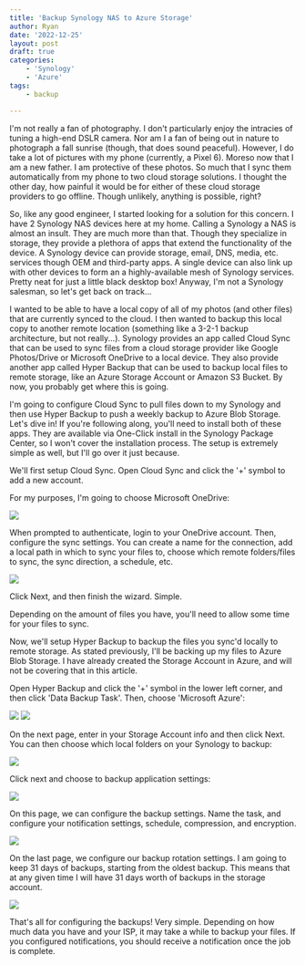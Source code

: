 ```yaml
---
title: 'Backup Synology NAS to Azure Storage'
author: Ryan
date: '2022-12-25'
layout: post
draft: true
categories:
    - 'Synology'
    - 'Azure'
tags:
    - backup

---
```


I'm not really a fan of photography. I don't particularly enjoy the intracies of tuning a high-end DSLR camera. Nor am I a fan of being out in nature to photograph a fall sunrise (though, that does sound peaceful). However, I do take a lot of pictures with my phone (currently, a Pixel 6). Moreso now that I am a new father. I am protective of these photos. So much that I sync them automatically from my phone to two cloud storage solutions. I thought the other day, how painful it would be for either of these cloud storage providers to go offline. Though unlikely, anything is possible, right?

So, like any good engineer, I started looking for a solution for this concern. I have 2 Synology NAS devices here at my home. Calling a Synology a NAS is almost an insult. They are much more than that. Though they specialize in storage, they provide a plethora of apps that extend the functionality of the device. A Synology device can provide storage, email, DNS, media, etc. services though OEM and third-party apps. A single device can also link up with other devices to form an a highly-available mesh of Synology services. Pretty neat for just a little black desktop box! Anyway, I'm not a Synology salesman, so let's get back on track...

I wanted to be able to have a local copy of all of my photos (and other files) that are currently synced to the cloud. I then wanted to backup this local copy to another remote location (something like a 3-2-1 backup architecture, but not really...). Synology provides an app called Cloud Sync that can be used to sync files from a cloud storage provider like Google Photos/Drive or Microsoft OneDrive to a local device. They also provide another app called Hyper Backup that can be used to backup local files to remote storage, like an Azure Storage Account or Amazon S3 Bucket. By now, you probably get where this is going.

I'm going to configure Cloud Sync to pull files down to my Synology and then use Hyper Backup to push a weekly backup to Azure Blob Storage. Let's dive in!
If you're following along, you'll need to install both of these apps. They are available via One-Click install in the Synology Package Center, so I won't cover the installation process. The setup is extremely simple as well, but I'll go over it just because.

We'll first setup Cloud Sync. Open Cloud Sync and click the '+' symbol to add a new account.

For my purposes, I'm going to choose Microsoft OneDrive:

[![](https://rnemeth90.github.io/images/synology-cloud-sync-01.png)](https://rnemeth90.github.io/images/synology-cloud-sync-01.png)

When prompted to authenticate, login to your OneDrive account. Then, configure the sync settings. You can create a name for the connection, add a local path in which to sync your files to, choose which remote folders/files to sync, the sync direction, a schedule, etc.

[![](https://rnemeth90.github.io/images/synology-cloud-sync-01.png)](https://rnemeth90.github.io/images/synology-cloud-sync-01.png)

Click Next, and then finish the wizard. Simple.

Depending on the amount of files you have, you'll need to allow some time for your files to sync.


Now, we'll setup Hyper Backup to backup the files you sync'd locally to remote storage. As stated previously, I'll be backing up my files to Azure Blob Storage. I have already created the Storage Account in Azure, and will not be covering that in this article.

Open Hyper Backup and click the '+' symbol in the lower left corner, and then click 'Data Backup Task'. Then, choose 'Microsoft Azure':

[![](https://rnemeth90.github.io/images/synology-hyper-backup-01.png)](https://rnemeth90.github.io/images/synology-hyper-backup-01.png)
[![](https://rnemeth90.github.io/images/synology-hyper-backup-02.png)](https://rnemeth90.github.io/images/synology-hyper-backup-02.png)

On the next page, enter in your Storage Account info and then click Next. You can then choose which local folders on your Synology to backup:

[![](https://rnemeth90.github.io/images/synology-hyper-backup-03.png)](https://rnemeth90.github.io/images/synology-hyper-backup-03.png)

Click next and choose to backup application settings:

[![](https://rnemeth90.github.io/images/synology-hyper-backup-04.png)](https://rnemeth90.github.io/images/synology-hyper-backup-04.png)

On this page, we can configure the backup settings. Name the task, and configure your notification settings, schedule, compression, and encryption.

[![](https://rnemeth90.github.io/images/synology-hyper-backup-05.png)](https://rnemeth90.github.io/images/synology-hyper-backup-05.png)

On the last page, we configure our backup rotation settings. I am going to keep 31 days of backups, starting from the oldest backup. This means that at any given time I will have 31 days worth of backups in the storage account.

[![](https://rnemeth90.github.io/images/synology-hyper-backup-06.png)](https://rnemeth90.github.io/images/synology-hyper-backup-06.png)

That's all for configuring the backups! Very simple. Depending on how much data you have and your ISP, it may take a while to backup your files. If you configured notifications, you should receive a notification once the job is complete. 
